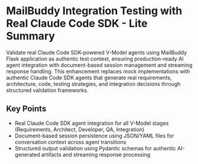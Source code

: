# MailBuddy Integration Testing with Real Claude Code SDK - Lite Summary

Validate real Claude Code SDK-powered V-Model agents using MailBuddy Flask application as authentic test context, ensuring production-ready AI agent integration with document-based session management and streaming response handling. This enhancement replaces mock implementations with authentic Claude Code SDK agents that generate real requirements, architecture, code, testing strategies, and integration decisions through structured validation frameworks.

## Key Points

- Real Claude Code SDK agent integration for all V-Model stages (Requirements, Architect, Developer, QA, Integration)
- Document-based session persistence using JSON/YAML files for conversation context across agent transitions
- Structured output validation using Pydantic schemas for authentic AI-generated artifacts and streaming response processing
